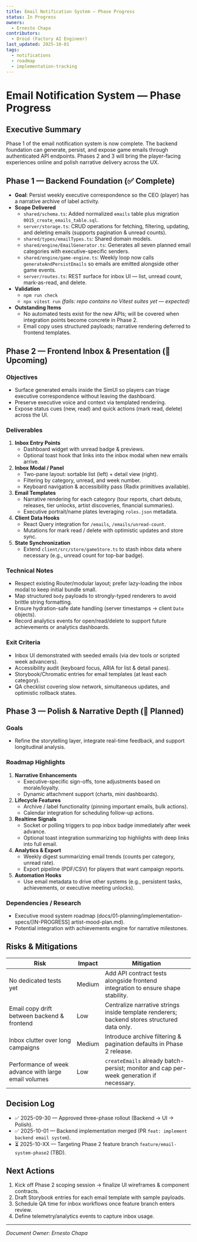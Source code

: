 ```yaml
---
title: Email Notification System — Phase Progress
status: In Progress
owners:
  - Ernesto Chapa
contributors:
  - Droid (Factory AI Engineer)
last_updated: 2025-10-01
tags:
  - notifications
  - roadmap
  - implementation-tracking
---
```


# Email Notification System — Phase Progress

## Executive Summary

Phase 1 of the email notification system is now complete. The backend foundation can generate, persist, and expose game emails through authenticated API endpoints. Phases 2 and 3 will bring the player-facing experiences online and polish narrative delivery across the UX.

## Phase 1 — Backend Foundation (✅ Complete)

- **Goal**: Persist weekly executive correspondence so the CEO (player) has a narrative archive of label activity.
- **Scope Delivered**
  - `shared/schema.ts`: Added normalized `emails` table plus migration `0015_create_emails_table.sql`.
  - `server/storage.ts`: CRUD operations for fetching, filtering, updating, and deleting emails (supports pagination & unread counts).
  - `shared/types/emailTypes.ts`: Shared domain models.
  - `shared/engine/EmailGenerator.ts`: Generates all seven planned email categories with executive-specific senders.
  - `shared/engine/game-engine.ts`: Weekly loop now calls `generateAndPersistEmails` so emails are emitted alongside other game events.
  - `server/routes.ts`: REST surface for inbox UI — list, unread count, mark-as-read, and delete.
- **Validation**
  - `npm run check`
  - `npx vitest run` *(fails: repo contains no Vitest suites yet — expected)*
- **Outstanding Items**
  - No automated tests exist for the new APIs; will be covered when integration points become concrete in Phase 2.
  - Email copy uses structured payloads; narrative rendering deferred to frontend templates.

## Phase 2 — Frontend Inbox & Presentation (🚧 Upcoming)

### Objectives
- Surface generated emails inside the SimUI so players can triage executive correspondence without leaving the dashboard.
- Preserve executive voice and context via templated rendering.
- Expose status cues (new, read) and quick actions (mark read, delete) across the UI.

### Deliverables
1. **Inbox Entry Points**
   - Dashboard widget with unread badge & previews.
   - Optional toast hook that links into the inbox modal when new emails arrive.
2. **Inbox Modal / Panel**
   - Two-pane layout: sortable list (left) + detail view (right).
   - Filtering by category, unread, and week number.
   - Keyboard navigation & accessibility pass (Radix primitives available).
3. **Email Templates**
   - Narrative rendering for each category (tour reports, chart debuts, releases, tier unlocks, artist discoveries, financial summaries).
   - Executive portrait/name plates leveraging `roles.json` metadata.
4. **Client Data Hooks**
   - React Query integration for `/emails`, `/emails/unread-count`.
   - Mutations for mark read / delete with optimistic updates and store sync.
5. **State Synchronization**
   - Extend `client/src/store/gameStore.ts` to stash inbox data where necessary (e.g., unread count for top-bar badge).

### Technical Notes
- Respect existing Router/modular layout; prefer lazy-loading the inbox modal to keep initial bundle small.
- Map structured `body` payloads to strongly-typed renderers to avoid brittle string formatting.
- Ensure hydration-safe date handling (server timestamps → client `Date` objects).
- Record analytics events for open/read/delete to support future achievements or analytics dashboards.

### Exit Criteria
- Inbox UI demonstrated with seeded emails (via dev tools or scripted week advancers).
- Accessibility audit (keyboard focus, ARIA for list & detail panes).
- Storybook/Chromatic entries for email templates (at least each category). 
- QA checklist covering slow network, simultaneous updates, and optimistic rollback states.

## Phase 3 — Polish & Narrative Depth (🔮 Planned)

### Goals
- Refine the storytelling layer, integrate real-time feedback, and support longitudinal analysis.

### Roadmap Highlights
1. **Narrative Enhancements**
   - Executive-specific sign-offs, tone adjustments based on morale/loyalty.
   - Dynamic attachment support (charts, mini dashboards).
2. **Lifecycle Features**
   - Archive / label functionality (pinning important emails, bulk actions).
   - Calendar integration for scheduling follow-up actions.
3. **Realtime Signals**
   - Socket or polling triggers to pop inbox badge immediately after week advance.
   - Optional toast integration summarizing top highlights with deep links into full email.
4. **Analytics & Export**
   - Weekly digest summarizing email trends (counts per category, unread rate).
   - Export pipeline (PDF/CSV) for players that want campaign reports.
5. **Automation Hooks**
   - Use email metadata to drive other systems (e.g., persistent tasks, achievements, or executive meeting unlocks).

### Dependencies / Research
- Executive mood system roadmap (docs/01-planning/implementation-specs/[IN-PROGRESS] artist-mood-plan.md).
- Potential integration with achievements engine for narrative milestones.

## Risks & Mitigations

| Risk | Impact | Mitigation |
| --- | --- | --- |
| No dedicated tests yet | Medium | Add API contract tests alongside frontend integration to ensure shape stability. |
| Email copy drift between backend & frontend | Low | Centralize narrative strings inside template renderers; backend stores structured data only. |
| Inbox clutter over long campaigns | Medium | Introduce archive filtering & pagination defaults in Phase 2 release. |
| Performance of week advance with large email volumes | Low | `createEmails` already batch-persist; monitor and cap per-week generation if necessary. |

## Decision Log

- ✅ 2025-09-30 — Approved three-phase rollout (Backend → UI → Polish).
- ✅ 2025-10-01 — Backend implementation merged (PR `feat: implement backend email system`).
- ⏳ 2025-10-XX — Targeting Phase 2 feature branch `feature/email-system-phase2` (TBD).

## Next Actions

1. Kick off Phase 2 scoping session → finalize UI wireframes & component contracts.
2. Draft Storybook entries for each email template with sample payloads.
3. Schedule QA time for inbox workflows once feature branch enters review.
4. Define telemetry/analytics events to capture inbox usage.

---

_Document Owner: Ernesto Chapa_